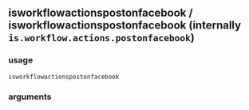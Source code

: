
## isworkflowactionspostonfacebook / isworkflowactionspostonfacebook (internally `is.workflow.actions.postonfacebook`)


### usage
`isworkflowactionspostonfacebook `

### arguments

